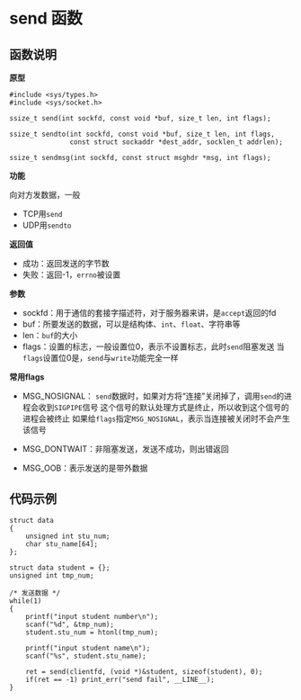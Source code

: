 # send 函数

## 函数说明

**原型**

```
#include <sys/types.h>
#include <sys/socket.h>

ssize_t send(int sockfd, const void *buf, size_t len, int flags);

ssize_t sendto(int sockfd, const void *buf, size_t len, int flags,
               const struct sockaddr *dest_addr, socklen_t addrlen);

ssize_t sendmsg(int sockfd, const struct msghdr *msg, int flags);
```

**功能**

向对方发数据，一般

- TCP用`send`
- UDP用`sendto`

**返回值**

- 成功：返回发送的字节数
- 失败：返回-1，`errno`被设置

**参数**

- sockfd：用于通信的套接字描述符，对于服务器来讲，是`accept`返回的fd
- buf：所要发送的数据，可以是结构体、`int`、`float`、字符串等
- len：`buf`的大小
- flags：设置的标志，一般设置位0，表示不设置标志，此时`send`阻塞发送
  当`flags`设置位0是，`send`与`write`功能完全一样

**常用flags**

- MSG_NOSIGNAL：
  `send`数据时，如果对方将“连接”关闭掉了，调用`send`的进程会收到`SIGPIPE`信号
  这个信号的默认处理方式是终止，所以收到这个信号的进程会被终止
  如果给`flags`指定`MSG_NOSIGNAL`，表示当连接被关闭时不会产生该信号

- MSG_DONTWAIT：非阻塞发送，发送不成功，则出错返回

- MSG_OOB：表示发送的是带外数据


## 代码示例

```
struct data
{
    unsigned int stu_num;
    char stu_name[64];
};

struct data student = {};
unsigned int tmp_num;

/* 发送数据 */
while(1)
{
    printf("input student number\n");
    scanf("%d", &tmp_num);
    student.stu_num = htonl(tmp_num);

    printf("input student name\n");
    scanf("%s", student.stu_name);

    ret = send(clientfd, (void *)&student, sizeof(student), 0);
    if(ret == -1) print_err("send fail", __LINE__);
}
```
